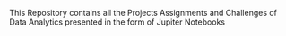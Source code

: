 This Repository contains all the Projects Assignments and Challenges of Data Analytics presented in the form of Jupiter Notebooks
<!---
VaishnaviTirunagari/VaishnaviTirunagari is a ✨ special ✨ repository because its `README.md` (this file) appears on your GitHub profile.
You can click the Preview link to take a look at your changes.
--->
